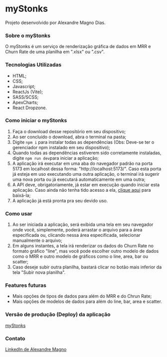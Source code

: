 # myStonks

Projeto desenvolvido por Alexandre Magno Dias.

### Sobre o myStonks

O myStonks é um serviço de renderização gráfica de dados em MRR e Churn Rate de uma planilha em ".xlsx" ou ".csv".

### Tecnologias Utilizadas

- HTML;
- CSS;
- Javascript;
- ReactJs (Vite);
- SASS/SCSS;
- ApexCharts;
- React Dropzone.

### Como iniciar o myStonks

1) Faça o download desse repositório em seu dispositivo;
2) Ao ser concluído o download, abra o terminal na pasta;
3) Digite `npm i` para instalar todas as dependências (Obs: Deve-se ter o gerenciador npm instalado em seu dispositivo);
4) Quando todas as dependências estiverem sido corretamente instaladas, digite `npm run dev`para iniciar a aplicação;
5) A aplicação irá executar em uma aba do navegador padrão na porta 5173 em localhost dessa forma: "http://localhost:5173/". Caso esta porta já esteja em uso executando uma outra aplicação, o terminal irá sugerir uma nova porta ou já executará automaticamente em uma outra;
6) A API deve, obrigatoriamente, já estar em execução quando iniciar esta aplicação. Caso ainda não tenha tido acesso a ela, [clique aqui](https://github.com/AlexandreUff/CB-BE) para baixá-la;
7) A aplicação já está pronta pra seu devido uso.

### Como usar
1) Ao ser iniciada a aplicação, será exibida uma tela em seu navegador onde você, simplemente, poderá arrastar o arquivo para a área especificada ou, clicando nessa área especificada, selecionar manualmente o arquivo;
2) Em alguns instantes, a tela irá renderizar os dados do Churn Rate no formato gráfico "line", mas você pode escolher outro modelo de dados como o MRR e outro modelo de  gráficos como o line, area, bar ou scatter;
3) Caso deseje subir outra planilha, bastará clicar no botão mais inferior da tela "Subir nova planilha".

### Features futuras

- Mais opções de tipos de dados para além do MRR e do Chrun Rate;
- Mais opções de modelos de dados para além do line, bar, area e scatter.

### Versão de produção (Deploy) da aplicação

[myStonks](https://mystonks.vercel.app/)

### Contato
[LinkedIn de Alexandre Magno](https://www.linkedin.com/in/alexandre-desenvolvedordesistemas/)
